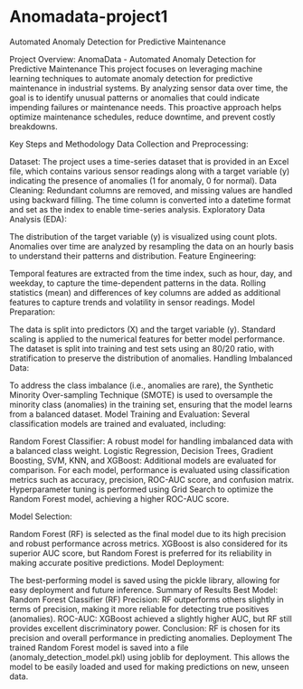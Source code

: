 # Anomadata-project1
Automated Anomaly Detection for Predictive Maintenance

Project Overview: AnomaData - Automated Anomaly Detection for Predictive Maintenance This project focuses on leveraging machine learning techniques to automate anomaly detection for predictive maintenance in industrial systems. By analyzing sensor data over time, the goal is to identify unusual patterns or anomalies that could indicate impending failures or maintenance needs. This proactive approach helps optimize maintenance schedules, reduce downtime, and prevent costly breakdowns.

Key Steps and Methodology Data Collection and Preprocessing:

Dataset: The project uses a time-series dataset that is provided in an Excel file, which contains various sensor readings along with a target variable (y) indicating the presence of anomalies (1 for anomaly, 0 for normal). Data Cleaning: Redundant columns are removed, and missing values are handled using backward filling. The time column is converted into a datetime format and set as the index to enable time-series analysis. Exploratory Data Analysis (EDA):

The distribution of the target variable (y) is visualized using count plots. Anomalies over time are analyzed by resampling the data on an hourly basis to understand their patterns and distribution. Feature Engineering:

Temporal features are extracted from the time index, such as hour, day, and weekday, to capture the time-dependent patterns in the data. Rolling statistics (mean) and differences of key columns are added as additional features to capture trends and volatility in sensor readings. Model Preparation:

The data is split into predictors (X) and the target variable (y). Standard scaling is applied to the numerical features for better model performance. The dataset is split into training and test sets using an 80/20 ratio, with stratification to preserve the distribution of anomalies. Handling Imbalanced Data:

To address the class imbalance (i.e., anomalies are rare), the Synthetic Minority Over-sampling Technique (SMOTE) is used to oversample the minority class (anomalies) in the training set, ensuring that the model learns from a balanced dataset. Model Training and Evaluation: Several classification models are trained and evaluated, including:

Random Forest Classifier: A robust model for handling imbalanced data with a balanced class weight. Logistic Regression, Decision Trees, Gradient Boosting, SVM, KNN, and XGBoost: Additional models are evaluated for comparison. For each model, performance is evaluated using classification metrics such as accuracy, precision, ROC-AUC score, and confusion matrix. Hyperparameter tuning is performed using Grid Search to optimize the Random Forest model, achieving a higher ROC-AUC score.

Model Selection:

Random Forest (RF) is selected as the final model due to its high precision and robust performance across metrics. XGBoost is also considered for its superior AUC score, but Random Forest is preferred for its reliability in making accurate positive predictions. Model Deployment:

The best-performing model is saved using the pickle library, allowing for easy deployment and future inference. Summary of Results Best Model: Random Forest Classifier (RF) Precision: RF outperforms others slightly in terms of precision, making it more reliable for detecting true positives (anomalies). ROC-AUC: XGBoost achieved a slightly higher AUC, but RF still provides excellent discriminatory power. Conclusion: RF is chosen for its precision and overall performance in predicting anomalies. Deployment The trained Random Forest model is saved into a file (anomaly_detection_model.pkl) using joblib for deployment. This allows the model to be easily loaded and used for making predictions on new, unseen data.
